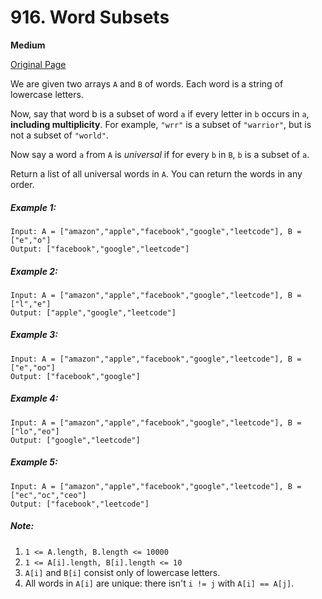 # 916. Word Subsets

**Medium**

[Original Page](https://leetcode.com/problems/word-subsets/)

We are given two arrays `A` and `B` of words.  Each word is a string of lowercase letters.

Now, say that word b is a subset of word `a` if every letter in `b` occurs in `a`, __including multiplicity__. For example, `"wrr"` is a subset of `"warrior"`, but is not a subset of `"world"`.

Now say a word `a` from `A` is _universal_ if for every `b` in `B`, `b` is a subset of `a`. 

Return a list of all universal words in `A`. You can return the words in any order.

##### Example 1:
```
Input: A = ["amazon","apple","facebook","google","leetcode"], B = ["e","o"]
Output: ["facebook","google","leetcode"]
```

##### Example 2: 
```
Input: A = ["amazon","apple","facebook","google","leetcode"], B = ["l","e"]
Output: ["apple","google","leetcode"]
```

##### Example 3:
```
Input: A = ["amazon","apple","facebook","google","leetcode"], B = ["e","oo"]
Output: ["facebook","google"]
```

##### Example 4:
```
Input: A = ["amazon","apple","facebook","google","leetcode"], B = ["lo","eo"]
Output: ["google","leetcode"]
```

##### Example 5:
```
Input: A = ["amazon","apple","facebook","google","leetcode"], B = ["ec","oc","ceo"]
Output: ["facebook","leetcode"]
```

##### Note:
1. `1 <= A.length, B.length <= 10000`
2. `1 <= A[i].length, B[i].length <= 10`
3. `A[i]` and `B[i]` consist only of lowercase letters.
4. All words in `A[i]` are unique: there isn't `i != j` with `A[i] == A[j]`.
